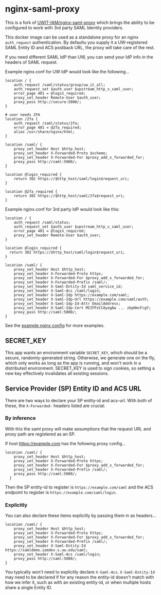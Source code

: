# nginx-saml-proxy

This is a fork of [UWIT-IAM/nginx-saml-proxy](https://github.com/UWIT-IAM/nginx-saml-proxy) 
which brings the ability to be configured to work with 3rd party SAML Identity providers.

This docker image can be used as a standalone proxy for an nginx `auth_request`
authentication. By defaultu you supply it a UW-registered SAML Entity ID and ACS postback
URL, the proxy will take care of the rest.

If you need different SAML IdP than UW, you can send your IdP info in the headers of
SAML request.

Example nginx.conf for UW IdP would look like the following...

```
location / {
    auth_request /saml/status/group/uw_it_all;
    auth_request_set $auth_user $upstream_http_x_saml_user;
    error_page 401 = @login_required;
    proxy_set_header Remote-User $auth_user;
    proxy_pass http://secure:5000/;
}

# user needs 2FA
location /2fa {
    auth_request /saml/status/2fa;
    error_page 401 = @2fa_required;
    alias /usr/share/nginx/html;
}

location /saml/ { 
    proxy_set_header Host $http_host;
    proxy_set_header X-Forwarded-Proto $scheme;
    proxy_set_header X-Forwarded-For $proxy_add_x_forwarded_for;
    proxy_pass http://saml:5000/;
}

location @login_required {
    return 302 https://$http_host/saml/login$request_uri;
}

location @2fa_required {
    return 302 https://$http_host/saml/2fa$request_uri;
}
```

Example nginx.conf for 3rd party IdP would look like this:

```
location / {
    auth_request /saml/status;
    auth_request_set $auth_user $upstream_http_x_saml_user;
    error_page 401 = @login_required;
    proxy_set_header Remote-User $auth_user;
}

location @login_required {
  return 302 https://$http_host/saml/login$request_uri;
}

location /saml/ {
    proxy_set_header Host $http_host;
    proxy_set_header X-Forwarded-Proto https;
    proxy_set_header X-Forwarded-For $proxy_add_x_forwarded_for;
    proxy_set_header X-Forwarded-Prefix /saml/;
    proxy_set_header X-Saml-Entity-Id saml_service_id;
    proxy_set_header X-Saml-Acs /saml/login;
    proxy_set_header X-Saml-Idp https://example.com/saml;
    proxy_set_header X-Saml-Idp-Url https://example.com/saml/auth;
    proxy_set_header X-Saml-Idp-Id-Attr EmailAddress;
    proxy_set_header X-Saml-Idp-Cert MIIFPzCCAyegAw ... zkpHmcFcgY;
    proxy_pass http://saml:5000/;
}
```

See the [example nginx config](test/nginx/server.conf) for more examples.

## SECRET_KEY

This app wants an environment variable `SECRET_KEY`, which should be a secure,
randomly-generated string. Otherwise, we generate one on the fly, which only
works as long as the app is running, and won't work in a distributed environment.
SECRET_KEY is used to sign cookies, so setting a new key effectively
invalidates all existing sessions.


## Service Provider (SP) Entity ID and ACS URL

There are two ways to declare your SP entity-id and acs-url. With both of
these, the `X-Forwarded-` headers listed are crucial.

### By inference

With this the saml proxy will make assumptions that the request URL and proxy
path are registered as an SP.

If host https://example.com has the following proxy config...

```
location /saml/ {
    proxy_set_header Host $http_host;
    proxy_set_header X-Forwarded-Proto https;
    proxy_set_header X-Forwarded-For $proxy_add_x_forwarded_for;
    proxy_set_header X-Forwarded-Prefix /saml/;
    proxy_pass http://saml:5000/;
  }
```

Then the SP entity-id to register is `https://example.com/saml` and the ACS
endpoint to register is `https://example.com/saml/login`.

### Explicitly

You can also declare these items explicitly by passing them in as headers...

```
location /saml/ {
    proxy_set_header Host $http_host;
    proxy_set_header X-Forwarded-Proto https;
    proxy_set_header X-Forwarded-For $proxy_add_x_forwarded_for;
    proxy_set_header X-Forwarded-Prefix /saml/;
    proxy_set_header X-Saml-Entity-Id https://samldemo.iamdev.s.uw.edu/saml;
    proxy_set_header X-Saml-Acs /saml/login;
    proxy_pass http://saml:5000/;
}
```

You typically won't need to explicitly declare `X-Saml-Acs`. `X-Saml-Entity-Id`
may need to be declared if for any reason the entity-id doesn't match with how
we infer it, such as with an existing entity-id, or when multiple hosts
share a single Entity ID.
